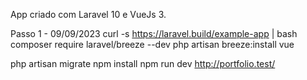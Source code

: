 App criado com Laravel 10 e VueJs 3.

Passo 1 - 09/09/2023
curl -s https://laravel.build/example-app | bash
composer require laravel/breeze --dev
php artisan breeze:install vue
 
php artisan migrate
npm install
npm run dev
http://portfolio.test/
